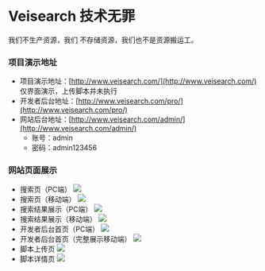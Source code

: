 # Veisearch 技术无罪
我们不生产资源，我们 不存储资源，我们也不是资源搬运工。

### 项目演示地址
+ 项目演示地址：[http://www.veisearch.com/](http://www.veisearch.com/)
仅界面演示，上传脚本并未执行
+ 开发者后台地址：[http://www.veisearch.com/pro/](http://www.veisearch.com/pro/)
+ 网站后台地址：[http://www.veisearch.com/admin/](http://www.veisearch.com/admin/)
  - 账号：admin
  - 密码：admin123456

### 网站页面展示
+ 搜索页（PC端）
![](http://www.veisearch.com/static/readmeimg/index_pc.PNG)
+ 搜索页（移动端）
![](http://www.veisearch.com/static/readmeimg/index_m.PNG)
+ 搜索结果展示（PC端）
![](http://www.veisearch.com/static/readmeimg/result_pc.PNG)
+ 搜索结果展示（移动端）
![](http://www.veisearch.com/static/readmeimg/result_m.PNG)
+ 开发者后台首页（PC端）
![](http://www.veisearch.com/static/readmeimg/pro_pc.PNG)
+ 开发者后台首页（完整展示移动端）
![](http://www.veisearch.com/static/readmeimg/pro_m.jpg)
+ 脚本上传页
![](http://www.veisearch.com/static/readmeimg/upload.jpg)
+ 脚本详情页
![](http://www.veisearch.com/static/readmeimg/detail.jpg)
